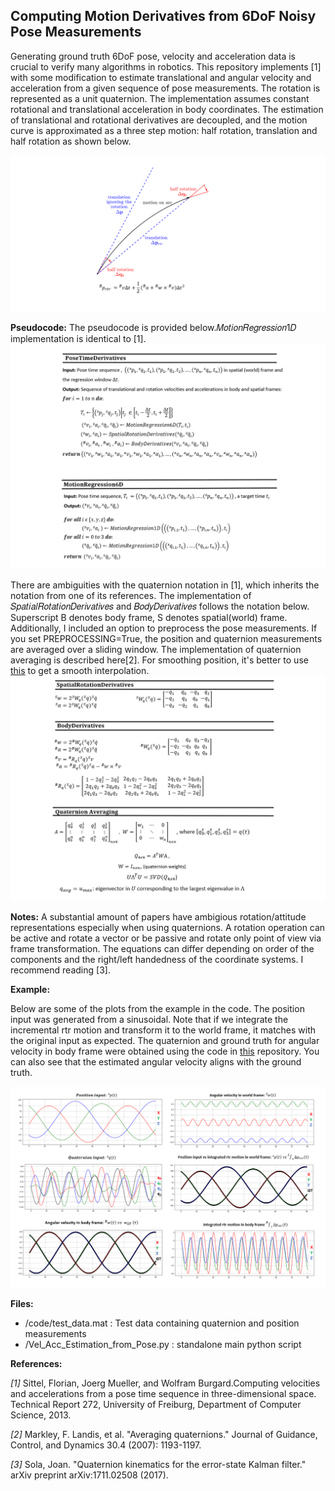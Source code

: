 ## Computing Motion Derivatives from 6DoF Noisy Pose Measurements

Generating ground truth 6DoF pose, velocity and acceleration data is crucial to verify many algorithms in robotics. This repository implements [1] with some modification to estimate translational and angular velocity and acceleration from a given sequence of pose measurements. The rotation is represented as a unit quaternion. The implementation assumes constant rotational and translational acceleration in body coordinates. The estimation of translational and rotational derivatives are decoupled, and the motion curve is approximated as a three step motion: half rotation, translation and half rotation as shown below.


![rtr_motion](./figs/rtr_motion.png)


**Pseudocode:**
The pseudocode is provided below.𝑀𝑜𝑡𝑖𝑜𝑛𝑅𝑒𝑔𝑟𝑒𝑠𝑠𝑖𝑜𝑛1𝐷 implementation is identical to [1]. 
![pseudocode](./figs/pseudocode.png)

There are ambiguities with the quaternion notation in [1], which inherits the notation from one of its references. The implementation of 𝑆𝑝𝑎𝑡𝑖𝑎𝑙𝑅𝑜𝑡𝑎𝑡𝑖𝑜𝑛𝐷𝑒𝑟𝑖𝑣𝑎𝑡𝑖𝑣𝑒𝑠 and 𝐵𝑜𝑑𝑦𝐷𝑒𝑟𝑖𝑣𝑎𝑡𝑖𝑣𝑒𝑠 follows the notation below. Superscript B denotes body frame, S denotes spatial(world) frame. Additionally, I included an option to preprocess the pose measurements. If you set PREPROCESSING=True, the position and quaternion measurements are averaged over a sliding window. The implementation of quaternion averaging is described here[2].
For smoothing position, it's better to use [this](https://docs.scipy.org/doc/scipy-0.16.1/reference/generated/scipy.signal.savgol_filter.html) to get a smooth interpolation.
![computations](./figs/computations.png)


**Notes:**
A substantial amount of papers have ambigious rotation/attitude representations especially when using quaternions. A rotation operation can be active and rotate a vector or be passive and rotate only point of view via frame transformation. The equations can differ depending on order of the components and the right/left handedness of the coordinate systems.
I recommend reading [3].

**Example:**

Below are some of the plots from the example in the code. The position input was generated from a sinusoidal.   Note that if we integrate the incremental rtr motion and transform it to the world frame, it matches with the original input as expected. The quaternion and ground truth for angular velocity in body frame were obtained using the code in [this](https://github.com/eayvali/Integrating-Rigid-Body-Rotations) repository. You can also see that the estimated angular velocity aligns with the ground truth.

![example](./figs/example.png)

**Files:**
* /code/test_data.mat : Test data containing quaternion and position measurements
* /Vel_Acc_Estimation_from_Pose.py :  standalone main python script 

**References:** 

_[1]_ Sittel, Florian, Joerg Mueller, and Wolfram Burgard.Computing velocities and accelerations from a pose time sequence in three-dimensional space. Technical Report 272, University of Freiburg, Department of Computer Science, 2013.

_[2]_  Markley, F. Landis, et al. "Averaging quaternions." Journal of Guidance, Control, and Dynamics 30.4 (2007): 1193-1197.

_[3]_ Sola, Joan. "Quaternion kinematics for the error-state Kalman filter." arXiv preprint arXiv:1711.02508 (2017).







